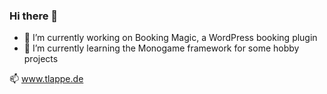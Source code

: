 ### Hi there 👋

- 🔭 I’m currently working on Booking Magic, a WordPress booking plugin 
- 🌱 I’m currently learning the Monogame framework for some hobby projects 


📫 www.tlappe.de
